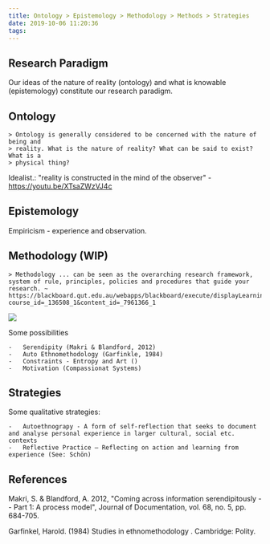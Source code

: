 ```yaml
---
title: Ontology > Epistemology > Methodology > Methods > Strategies
date: 2019-10-06 11:20:36
tags:
---
```

## Research Paradigm

Our ideas of the nature of reality (ontology) and what is knowable (epistemology) constitute our research paradigm.

## Ontology

    > Ontology is generally considered to be concerned with the nature of being and
    > reality. What is the nature of reality? What can be said to exist? What is a
    > physical thing?

Idealist.: "reality is constructed in the mind of the observer" - <https://youtu.be/XTsaZWzVJ4c>

## Epistemology

Empiricism - experience and observation.

## Methodology (WIP)

    > Methodology ... can be seen as the overarching research framework, system of rule, principles, policies and procedures that guide your research. ~ https://blackboard.qut.edu.au/webapps/blackboard/execute/displayLearningUnit?course_id=_136508_1&content_id=_7961366_1

![](/devlog/images/research_paradigms.png)

Some possibilities

    -   Serendipity (Makri & Blandford, 2012)
    -   Auto Ethnomethodology (Garfinkle, 1984)
    -   Constraints - Entropy and Art ()
    -   Motivation (Compassionat Systems)

## Strategies

Some qualitative strategies:

    -   Autoethnograpy - A form of self-reflection that seeks to document and analyse personal experience in larger cultural, social etc. contexts
    -   Reflective Practice – Reflecting on action and learning from experience (See: Schön)

## References

Makri, S. & Blandford, A. 2012, "Coming across information serendipitously -- Part 1: A process model", Journal of Documentation, vol. 68, no. 5, pp. 684-705.

Garfinkel, Harold. (1984) Studies in ethnomethodology . Cambridge: Polity.



